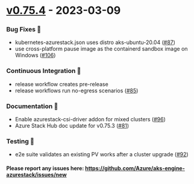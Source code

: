 
<a name="v0.75.4"></a>

# [v0.75.4] - 2023-03-09

### Bug Fixes 🐞
- kubernetes-azurestack.json uses distro aks-ubuntu-20.04 ([#87](https://github.com/Azure/aks-engine-azurestack/issues/87))
- use cross-platform pause image as the containerd sandbox image on Windows ([#106](https://github.com/Azure/aks-engine-azurestack/issues/106))

### Continuous Integration 💜
- release workflow creates pre-release
- release workflows run no-egress scenarios ([#85](https://github.com/Azure/aks-engine-azurestack/issues/85))

### Documentation 📘
- Enable azurestack-csi-driver addon for mixed clusters ([#96](https://github.com/Azure/aks-engine-azurestack/issues/96))
- Azure Stack Hub doc update for v0.75.3 ([#81](https://github.com/Azure/aks-engine-azurestack/issues/81))

### Testing 💚
- e2e suite validates an existing PV works after a cluster upgrade ([#92](https://github.com/Azure/aks-engine-azurestack/issues/92))

#### Please report any issues here: https://github.com/Azure/aks-engine-azurestack/issues/new
[Unreleased]: https://github.com/Azure/aks-engine-azurestack/compare/v0.75.4...HEAD
[v0.75.4]: https://github.com/Azure/aks-engine-azurestack/compare/v0.75.3...v0.75.4
